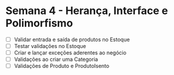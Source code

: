 # Semana 4 - Herança, Interface e Polimorfismo
- [ ]  Validar entrada e saída de produtos no Estoque
- [ ]  Testar validações no Estoque
- [ ]  Criar e lançar exceções aderentes ao negócio
- [ ]  Validações ao criar uma Categoria
- [ ]  Validações de Produto e ProdutoIsento
